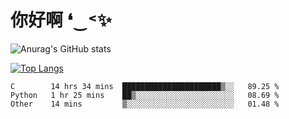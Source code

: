 # 你好啊 ❛‿˂✨

![Anurag's GitHub stats](https://github-readme-stats.vercel.app/api?username=ZombieFly&count_private=true&show_icons=true)

[![Top Langs](https://github-readme-stats.vercel.app/api/top-langs/?username=ZombieFly&layout=compact&count_private=true&hide=Ruby,makefile)](https://github.com/anuraghazra/github-readme-stats)

<!--START_SECTION:waka-->

```text
C        14 hrs 34 mins  ██████████████████████▒░░   89.25 %
Python   1 hr 25 mins    ██▒░░░░░░░░░░░░░░░░░░░░░░   08.69 %
Other    14 mins         ▒░░░░░░░░░░░░░░░░░░░░░░░░   01.48 %
```

<!--END_SECTION:waka-->
